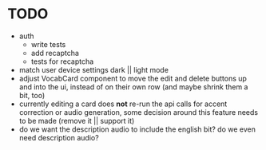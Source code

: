 # TODO

- auth
    - write tests
    - add recaptcha
    - tests for recaptcha
- match user device settings dark || light mode
- adjust VocabCard component to move the edit and delete buttons up and into the ui, instead of on their own row (and maybe shrink them a bit, too)
- currently editing a card does **not** re-run the api calls for accent correction or audio generation, some decision around this feature needs to be made (remove it || support it)
- do we want the description audio to include the english bit? do we even need description audio?